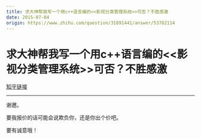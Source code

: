 ```yaml
---
title: 求大神帮我写一个用c++语言编的<<影视分类管理系统>>可否？不胜感激
date: 2015-07-04
origin: https://www.zhihu.com/question/31891441/answer/53782114
---
```

# 求大神帮我写一个用c++语言编的<<影视分类管理系统>>可否？不胜感激

[知乎链接](https://www.zhihu.com/question/31891441/answer/53782114)

---------

<span class="RichText ztext CopyrightRichText-richText" itemprop="text"><p>谢邀。</p><p>要我报价的话可能会说欺负你，还是你出个价吧。</p>要有诚意哦！</span>